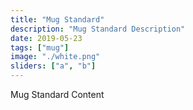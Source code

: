 ```yaml
---
title: "Mug Standard"
description: "Mug Standard Description"
date: 2019-05-23
tags: ["mug"]
image: "./white.png"
sliders: ["a", "b"]
---
```


Mug Standard Content

